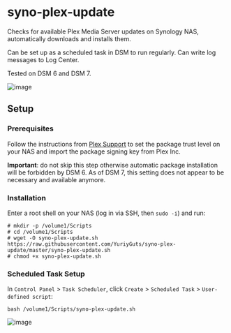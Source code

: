 # syno-plex-update

Checks for available Plex Media Server updates on Synology NAS, automatically downloads and installs them.

Can be set up as a scheduled task in DSM to run regularly. Can write log messages to Log Center.

Tested on DSM 6 and DSM 7.

![image](https://user-images.githubusercontent.com/2750531/149373978-6e88c098-30f2-4c28-860e-5eb459faf369.png)

## Setup

### Prerequisites

Follow the instructions from [Plex Support](https://support.plex.tv/articles/205165858-how-to-add-plex-s-package-signing-public-key-to-synology-nas-package-center/) to set the package trust level on your NAS and import the package signing key from Plex Inc.

**Important**: do not skip this step otherwise automatic package installation will be forbidden by DSM 6. As of DSM 7, this setting does not appear to be necessary and available anymore.

### Installation

Enter a root shell on your NAS (log in via SSH, then `sudo -i`) and run:
```
# mkdir -p /volume1/Scripts
# cd /volume1/Scripts
# wget -O syno-plex-update.sh https://raw.githubusercontent.com/YuriyGuts/syno-plex-update/master/syno-plex-update.sh
# chmod +x syno-plex-update.sh
```

### Scheduled Task Setup

In `Control Panel` > `Task Scheduler`, click `Create` > `Scheduled Task` > `User-defined script`:

```
bash /volume1/Scripts/syno-plex-update.sh
```
![image](https://user-images.githubusercontent.com/2750531/97003865-ce6ad780-1544-11eb-9fa0-b2b42169ff18.png)
